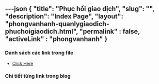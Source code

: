 ---json
{
    "title": "Phục hồi giao dịch",
    "slug": "",
    "description": "Index Page",
    "layout": "phongvanhanh-quanlygiaodich-phuchoigiaodich.html",
    "permalink" : false,
    "activeLink" : "phongvanhanh"
}
---

### Danh sách các link trong file
- [Click Here](./blog-list.html)

### Chi tiết từng link trong blog